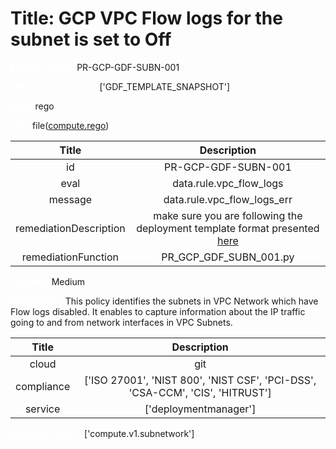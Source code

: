 



# Title: GCP VPC Flow logs for the subnet is set to Off


***<font color="white">Master Test Id:</font>*** PR-GCP-GDF-SUBN-001

***<font color="white">Master Snapshot Id:</font>*** ['GDF_TEMPLATE_SNAPSHOT']

***<font color="white">type:</font>*** rego

***<font color="white">rule:</font>*** file([compute.rego])  
  
  
  
  

|Title|Description|
| :---: | :---: |
|id|PR-GCP-GDF-SUBN-001|
|eval|data.rule.vpc_flow_logs|
|message|data.rule.vpc_flow_logs_err|
|remediationDescription|make sure you are following the deployment template format presented <a href='https://cloud.google.com/compute/docs/reference/rest/v1/subnetworks' target='_blank'>here</a>|
|remediationFunction|PR_GCP_GDF_SUBN_001.py|


***<font color="white">Severity:</font>*** Medium

***<font color="white">Description:</font>*** This policy identifies the subnets in VPC Network which have Flow logs disabled. It enables to capture information about the IP traffic going to and from network interfaces in VPC Subnets.  
  
  

|Title|Description|
| :---: | :---: |
|cloud|git|
|compliance|['ISO 27001', 'NIST 800', 'NIST CSF', 'PCI-DSS', 'CSA-CCM', 'CIS', 'HITRUST']|
|service|['deploymentmanager']|


***<font color="white">Resource Types:</font>*** ['compute.v1.subnetwork']


[compute.rego]: https://github.com/prancer-io/prancer-compliance-test/tree/master/google/iac/compute.rego
